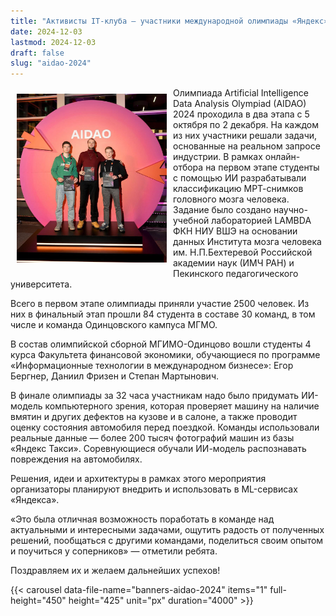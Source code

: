 ```yaml
---
title: "Активисты IT-клуба — участники международной олимпиады «Яндекс» по искусственному интеллекту и анализу данных AIDAO 2024"
date: 2024-12-03
lastmod: 2024-12-03
draft: false
slug: "aidao-2024"
---
```


<img src="aidao-2024.jpg" alt="aidao-2024" style="width:240px; height:270px;" align="left" hspace="10" vspace="10"/>

Олимпиада Artificial Intelligence Data Analysis Olympiad (AIDAO) 2024 проходила в два этапа с 5 октября по 2 декабря. На каждом из них участники решали задачи, основанные на реальном запросе индустрии. В рамках онлайн-отбора на первом этапе студенты с помощью ИИ разрабатывали классификацию МРТ-снимков головного мозга человека. Задание было создано научно-учебной лабораторией LAMBDA ФКН НИУ ВШЭ на основании данных Института мозга человека им. Н.П.Бехтеревой Российской академии наук (ИМЧ РАН) и Пекинского педагогического университета.

Всего в первом этапе олимпиады приняли участие 2500 человек. Из них в финальный этап прошли 84 студента в составе 30 команд, в том числе и команда Одинцовского кампуса МГМО.

В состав олимпийской сборной МГИМО-Одинцово вошли студенты 4 курса Факультета финансовой экономики, обучающиеся по программе «Информационные технологии в международном бизнесе»: Егор Бергнер, Даниил Фризен и Степан Мартынович.

В финале олимпиады за 32 часа участникам надо было придумать ИИ-модель компьютерного зрения, которая проверяет машину на наличие вмятин и других дефектов на кузове и в салоне, а также проводит оценку состояния автомобиля перед поездкой. Команды использовали реальные данные — более 200 тысяч фотографий машин из базы «Яндекс Такси». Соревнующиеся обучали ИИ-модель распознавать повреждения на автомобилях.

Решения, идеи и архитектуры в рамках этого мероприятия организаторы планируют внедрить и использовать в ML-сервисах «Яндекса».

«Это была отличная возможность поработать в команде над актуальными и интересными задачами, ощутить радость от полученных решений, пообщаться с другими командами, поделиться своим опытом и поучиться у соперников» — отметили ребята.

Поздравляем их и желаем дальнейших успехов!

{{< carousel data-file-name="banners-aidao-2024" items="1" full-height="450" height="425" unit="px" duration="4000" >}}
